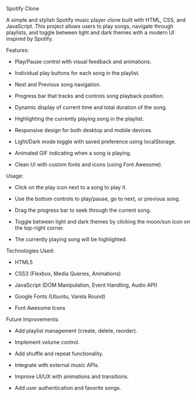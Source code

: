 Spotify Clone

A simple and stylish Spotify music player clone built with HTML, CSS, and JavaScript. This project allows users to play songs, navigate through playlists, and toggle between light and dark themes with a modern UI inspired by Spotify.

Features:

- Play/Pause control with visual feedback and animations.

- Individual play buttons for each song in the playlist.

- Next and Previous song navigation.

- Progress bar that tracks and controls song playback position.

- Dynamic display of current time and total duration of the song.

- Highlighting the currently playing song in the playlist.

- Responsive design for both desktop and mobile devices.

- Light/Dark mode toggle with saved preference using localStorage.

- Animated GIF indicating when a song is playing.

- Clean UI with custom fonts and icons (using Font Awesome).


Usage:

- Click on the play icon next to a song to play it.

- Use the bottom controls to play/pause, go to next, or previous song.

- Drag the progress bar to seek through the current song.

- Toggle between light and dark themes by clicking the moon/sun icon on the top-right corner.

- The currently playing song will be highlighted.


Technologies Used:

- HTML5

- CSS3 (Flexbox, Media Queries, Animations)

- JavaScript (DOM Manipulation, Event Handling, Audio API)

- Google Fonts (Ubuntu, Varela Round)

- Font Awesome Icons


Future Improvements:

- Add playlist management (create, delete, reorder).

- Implement volume control.

- Add shuffle and repeat functionality.

- Integrate with external music APIs.

- Improve UI/UX with animations and transitions.

- Add user authentication and favorite songs.




